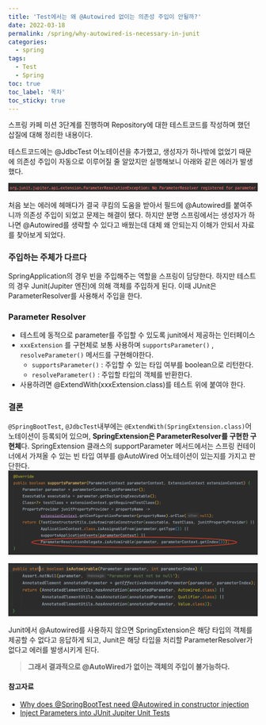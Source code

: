 ```yaml
---
title: 'Test에서는 왜 @Autowired 없이는 의존성 주입이 안될까?'
date: 2022-03-18
permalink: /spring/why-autowired-is-necessary-in-junit
categories:
  - spring
tags:
  - Test
  - Spring
toc: true
toc_label: '목차'
toc_sticky: true
---
```


스프링 카페 미션 3단계를 진행하며 Repository에 대한 테스트코드를 작성하며 했던 삽질에 대해 정리한 내용이다.

테스트코드에는 @JdbcTest 어노테이션을 추가했고, 생성자가 하나밖에 없었기 때문에 의존성 주입이 자동으로 이루어질 줄 알았지만 실행해보니 아래와 같은 에러가 발생했다.

![error-message](../../assets/images/spring/parameter-resolver-error.png)

처음 보는 에러에 헤매다가 결국 쿠킴의 도움을 받아서 필드에 @Autowired를 붙여주니까 의존성 주입이 되었고 문제는 해결이 됐다.
하지만 분명 스프링에서는 생성자가 하나면 @Autowired를 생략할 수 있다고 배웠는데 대체 왜 안되는지 이해가 안되서 자료를 찾아보게 되었다.

<!--more-->

### 주입하는 주체가 다르다

SpringApplication의 경우 빈을 주입해주는 역할을 스프링이 담당한다.
하지만 테스트의 경우 Junit(Jupiter 엔진)에 의해 객체를 주입하게 된다. 이때 JUnit은 ParameterResolver를 사용해서 주입을 한다.

### Parameter Resolver

- 테스트에 동적으로 parameter를 주입할 수 있도록 junit에서 제공하는 인터페이스
- `xxxExtension` 를 구현체로 보통 사용하며 `supportsParameter()` , `resolveParameter()` 메서드를 구현해야한다.
  - `supportsParameter()` : 주입할 수 있는 타입 여부를 boolean으로 리턴한다.
  - `resolveParameter()` : 주입할 타입의 객체를 반환한다.
- 사용하려면 @ExtendWith(xxxExtension.class)를 테스트 위에 붙여야 한다.

### 결론

`@SpringBootTest`, `@JdbcTest`내부에는 `@ExtendWith(SpringExtension.class)`어노테이션이 등록되어 있으며, **SpringExtension은 ParameterResolver를 구현한 구현체**다.
SpringExtension 클래스의 supportParameter 메서드에서는 스프링 컨테이너에서 가져올 수 있는 빈 타입 여부를 @AutoWired 어노테이션이 있는지를 가지고 판단한다.
![spring-extension](../../assets/images/spring/spring-extension.png)

![isAutowirable](../../assets/images/spring/isAutowirable.png)

Junit에서 @Autowired를 사용하지 않으면 SpringExtension은 해당 타입의 객체를 제공할 수 없다고 응답하게 되고, Junit은 해당 타입을 처리할 ParameterResolver가 없다고 에러를 발생시키게 된다.

> **그래서 결과적으로 @AutoWired가 없이는 객체의 주입이 불가능하다.**

#### 참고자료

- [Why does @SpringBootTest need @Autowired in constructor injection](https://stackoverflow.com/questions/66671846/why-does-springboottest-need-autowired-in-constructor-injection)
- [Inject Parameters into JUnit Jupiter Unit Tests](https://www.baeldung.com/junit-5-parameters)

